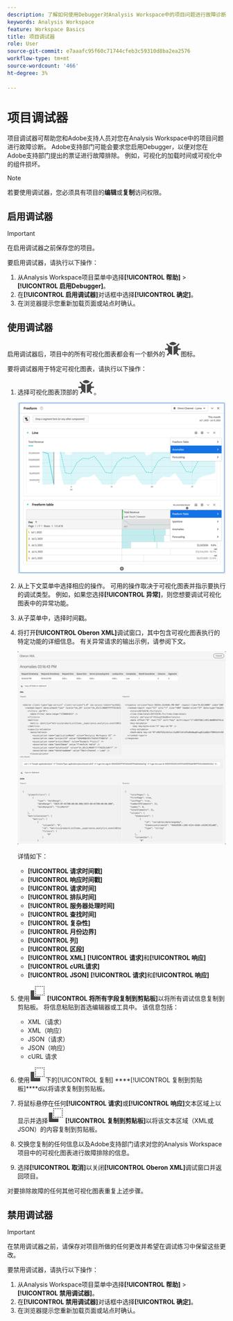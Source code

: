 ```yaml
---
description: 了解如何使用Debugger对Analysis Workspace中的项目问题进行故障诊断。
keywords: Analysis Workspace
feature: Workspace Basics
title: 项目调试器
role: User
source-git-commit: e7aaafc95f60c71744cfeb3c59310d8ba2ea2576
workflow-type: tm+mt
source-wordcount: '466'
ht-degree: 3%

---
```


# 项目调试器

项目调试器可帮助您和Adobe支持人员对您在Analysis Workspace中的项目问题进行故障诊断。 Adobe支持部门可能会要求您启用Debugger，以便对您在Adobe支持部门提出的票证进行故障排除。 例如，可视化的加载时间或可视化中的组件损坏。

>[!NOTE]
>
>若要使用调试器，您必须具有项目的&#x200B;**编辑**&#x200B;或&#x200B;**复制**&#x200B;访问权限。
>

## 启用调试器

>[!IMPORTANT]
>
>在启用调试器之前保存您的项目。
>

要启用调试器，请执行以下操作：

1. 从Analysis Workspace项目菜单中选择&#x200B;**[!UICONTROL 帮助]** > **[!UICONTROL 启用Debugger]**。
1. 在&#x200B;**[!UICONTROL 启用调试器]**&#x200B;对话框中选择&#x200B;**[!UICONTROL 确定]**。
1. 在浏览器提示您重新加载页面或站点时确认。


## 使用调试器

启用调试器后，项目中的所有可视化图表都会有一个额外的![错误](/help/assets/icons/Bug.svg)图标。

要将调试器用于特定可视化图表，请执行以下操作：

1. 选择可视化图表顶部的![错误](/help/assets/icons/Bug.svg)。

   ![调试器上下文菜单](assets/debugger-context-menu.png)

1. 从上下文菜单中选择相应的操作。 可用的操作取决于可视化图表并指示要执行的调试类型。 例如，如果您选择&#x200B;**[!UICONTROL 异常]**，则您想要调试可视化图表中的异常功能。
1. 从子菜单中，选择时间戳。
1. 将打开&#x200B;**[!UICONTROL Oberon XML]**&#x200B;调试窗口，其中包含可视化图表执行的特定功能的详细信息。 有关异常请求的输出示例，请参阅下文。

   ![输出调试请求](assets/debugger-oberon.png)

   详情如下：

   * **[!UICONTROL 请求时间戳]**
   * **[!UICONTROL 响应时间戳]**
   * **[!UICONTROL 请求时间]**
   * **[!UICONTROL 排队时间]**
   * **[!UICONTROL 服务器处理时间]**
   * **[!UICONTROL 查找时间]**
   * **[!UICONTROL 复杂性]**
   * **[!UICONTROL 月份边界]**
   * **[!UICONTROL 列]**
   * **[!UICONTROL 区段]**
   * **[!UICONTROL XML]** **[!UICONTROL 请求]**&#x200B;和&#x200B;**[!UICONTROL 响应]**
   * **[!UICONTROL cURL请求]**
   * **[!UICONTROL JSON]** **[!UICONTROL 请求]**&#x200B;和&#x200B;**[!UICONTROL 响应]**

1. 使用![复制](/help/assets/icons/Copy.svg) **[!UICONTROL 将所有字段复制到剪贴板]**&#x200B;以将所有调试信息复制到剪贴板。 将信息粘贴到首选编辑器或工具中。 该信息包括：

   * XML（请求）
   * XML（响应）
   * JSON（请求）
   * JSON（响应）
   * cURL 请求

1. 使用![cURL请求](/help/assets/icons/Copy.svg)下的[!UICONTROL 复制] ****[!UICONTROL 复制到剪贴板]****d以将请求复制到剪贴板。
1. 将鼠标悬停在任何&#x200B;**[!UICONTROL 请求]**&#x200B;或&#x200B;**[!UICONTROL 响应]**&#x200B;文本区域上以显示并选择![复制](/help/assets/icons/Copy.svg) **[!UICONTROL 复制到剪贴板]**&#x200B;以将该文本区域（XML或JSON）的内容复制到剪贴板。

1. 交换您复制的任何信息以及Adobe支持部门请求对您的Analysis Workspace项目中的可视化图表进行故障排除的信息。

1. 选择&#x200B;**[!UICONTROL 取消]**&#x200B;以关闭&#x200B;**[!UICONTROL Oberon XML]**&#x200B;调试窗口并返回项目。

对要排除故障的任何其他可视化图表重复上述步骤。

## 禁用调试器

>[!IMPORTANT]
>
>在禁用调试器之前，请保存对项目所做的任何更改并希望在调试练习中保留这些更改。
>

要禁用调试器，请执行以下操作：

1. 从Analysis Workspace项目菜单中选择&#x200B;**[!UICONTROL 帮助]** > **[!UICONTROL 禁用调试器]**。
1. 在&#x200B;**[!UICONTROL 禁用调试器]**&#x200B;对话框中选择&#x200B;**[!UICONTROL 确定]**。
1. 在浏览器提示您重新加载页面或站点时确认。



